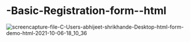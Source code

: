 # -Basic-Registration-form--html
![screencapture-file-C-Users-abhijeet-shrikhande-Desktop-html-form-demo-html-2021-10-06-18_10_36](https://user-images.githubusercontent.com/89852468/136204164-03ab5602-04a7-4b86-8ce7-1f01e1957d80.png)
